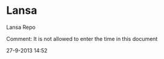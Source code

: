 Lansa
=====

Lansa Repo

Comment:
It is not allowed to enter the time in this document

27-9-2013
14:52
